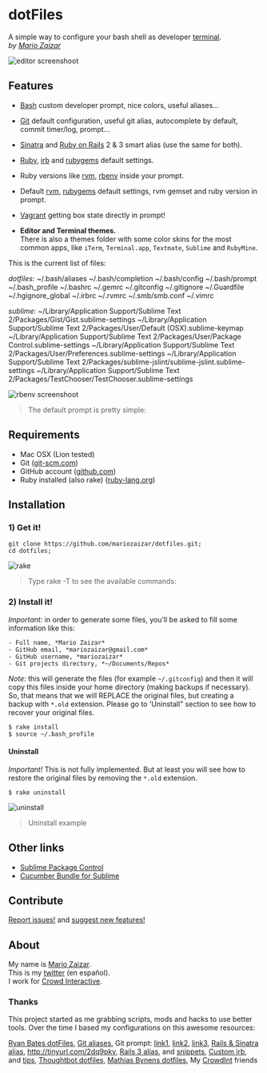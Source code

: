 # dotFiles
A simple way to configure your bash shell as developer [terminal][cli].  
*by [Mario Zaizar](about)*

![editor screenshoot](http://github.com/mariozaizar/dotfiles/raw/master/images/prompt_complete.png)

## Features

- [Bash][bash] custom developer prompt, nice colors, useful aliases…
- [Git][git] default configuration, useful git alias, autocomplete by default, commit timer/log, prompt…
- [Sinatra][sinatra] and [Ruby on Rails][rails] 2 & 3 smart alias (use the same for both).
- [Ruby][ruby], [irb][irb] and [rubygems][gem] default settings.
- Ruby versions like [rvm][rvm], [rbenv][rbenv] inside your prompt.
- Default [rvm][rvm], [rubygems][gem] default settings, rvm gemset and ruby version in prompt.
- [Vagrant][vagrant] getting box state directly in prompt!

- **Editor and Terminal themes.**  
There is also a themes folder with some color skins for the most common apps,
like `iTerm`, `Terminal.app`, `Textmate`, `Sublime` and `RubyMine`.

This is the current list of files:

*dotfiles:*
    ~/.bash/aliases
    ~/.bash/completion
    ~/.bash/config
    ~/.bash/prompt
    ~/.bash_profile
    ~/.bashrc
    ~/.gemrc
    ~/.gitconfig
    ~/.gitignore
    ~/.Guardfile
    ~/.hgignore_global
    ~/.irbrc
    ~/.rvmrc
    ~/.smb/smb.conf
    ~/.vimrc

*sublime:*
    ~/Library/Application Support/Sublime Text 2/Packages/Gist/Gist.sublime-settings
    ~/Library/Application Support/Sublime Text 2/Packages/User/Default (OSX).sublime-keymap
    ~/Library/Application Support/Sublime Text 2/Packages/User/Package Control.sublime-settings
    ~/Library/Application Support/Sublime Text 2/Packages/User/Preferences.sublime-settings
    ~/Library/Application Support/Sublime Text 2/Packages/sublime-jslint/sublime-jslint.sublime-settings
    ~/Library/Application Support/Sublime Text 2/Packages/TestChooser/TestChooser.sublime-settings

![rbenv screenshoot](http://github.com/mariozaizar/dotfiles/raw/master/images/prompt_simple.png)
> The default prompt is pretty simple:

## Requirements

- Mac OSX (Lion tested)
- Git ([git-scm.com](http://git-scm.com))
- GitHub account ([github.com](http://github.com))
- Ruby installed (also rake) ([ruby-lang.org](http://www.ruby-lang.org/en/))

## Installation

### 1) Get it!

    git clone https://github.com/mariozaizar/dotfiles.git;
    cd dotfiles;

![rake](http://github.com/mariozaizar/dotfiles/raw/master/images/rake.png)
> Type rake -T to see the available commands:

### 2) Install it!

*Important:* in order to generate some files, you'll be asked to fill some
information like this:

    - Full name, *Mario Zaizar*
    - GitHub email, *mariozaizar@gmail.com*
    - GitHub username, *mariozaizar*
    - Git projects directory, *~/Documents/Repos*

*Note:* this will generate the files (for example `~/.gitconfig`) and then it
will copy this files inside your home directory (making backups if necessary).
So, that means that we will REPLACE the original files, but creating a backup 
with `*.old` extension. Please go to 'Uninstall" section to see how to recover 
your original files.

    $ rake install
    $ source ~/.bash_profile

#### Uninstall

*Important!* This is not fully implemented. But at least you will see how to
restore the original files by removing the `*.old` extension.

    $ rake uninstall

![uninstall](http://github.com/mariozaizar/dotfiles/raw/master/images/uninstall.png)
> Uninstall example

## Other links

- [Sublime Package Control](http://wbond.net/sublime_packages/package_control/installation)
- [Cucumber Bundle for Sublime](http://github.com/npverni/cucumber-sublime2-bundle)

## Contribute

[Report issues!](https://github.com/mariozaizar/dotfiles/issues?labels=Bugs) and
[suggest new features!](https://github.com/mariozaizar/dotfiles/issues?labels=Features)

## About

My name is [Mario Zaizar][about].  
This is my [twitter][twitter] (en español).  
I work for [Crowd Interactive][crowd].

### Thanks

This project started as me grabbing scripts, mods and hacks to use better tools.
Over the time I based my configurations on this awesome resources:

[Ryan Bates dotFiles](https://github.com/ryanb/dotfiles), 
[Git aliases](http://library.edgecase.com/git_immersion/lab_11.html), 
Git prompt: [link1](http://tinyurl.com/4q6zehb), [link2](https://gist.github.com/778558), [link3](http://tinyurl.com/4kzgb7k), 
[Rails & Sinatra alias](http://openmonkey.com/2009/03/06/adaptive-script-console-shell-alias-for-both-rails-and-sinatra/), <http://tinyurl.com/2dq9pkv>, 
[Rails 3 alias](http://matthewhutchinson.net/2010/9/19/rails-3-bash-aliases-and-irbrc-configs),  and [snippets](http://snippets.rorbuilder.info/posts/show/272), 
[Custom irb](http://iain.nl/2010/07/customizing-irb-2010-edition/), and [tips](http://robots.thoughtbot.com/post/159806033/irb-script-console-tips), 
[Thoughtbot dotfiles](https://github.com/thoughtbot/dotfiles), 
[Mathias Bynens dotfiles](https://github.com/mathiasbynens/dotfiles/), 
My [CrowdInt][crowd] friends

[about]: http://about.me/mariozaizar
[twitter]: http://twitter.com/mariozaizar
[crowd]: http://blog.crowdint.com
[cli]: http://en.wikipedia.org/wiki/Command_line_interface
[git]: http://git-scm.com/
[sinatra]: http://www.sinatrarb.com/
[ruby]: http://ruby-lang.org/
[rails]: http://rubyonrails.org/
[rvm]: https://rvm.beginrescueend.com/
[rbenv]: https://github.com/sstephenson/rbenv
[gem]: http://rubygems.org/
[bash]: http://www.gnu.org/software/bash/
[vagrant]: http://vagrantup.com
[irb]: http://en.wikipedia.org/wiki/Interactive_Ruby_Shell
